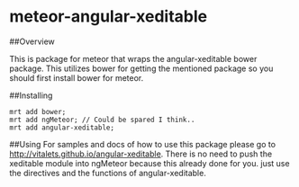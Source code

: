meteor-angular-xeditable
========================

##Overview

This is package for meteor that wraps the angular-xeditable bower package.
This utilizes bower for getting the mentioned package so you should first install bower for meteor.

##Installing
```
mrt add bower;
mrt add ngMeteor; // Could be spared I think..
mrt add angular-xeditable;
```

##Using
For samples and docs of how to use this package please go to http://vitalets.github.io/angular-xeditable.
There is no need to push the xeditable module into ngMeteor because this already done for you. just use the directives
and the functions of angular-xeditable.
